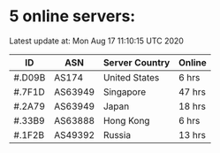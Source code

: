 # 5 online servers:

Latest update at: Mon Aug 17 11:10:15 UTC 2020

| ID | ASN | Server Country | Online |
| -- | --- | -------------- | ------ |
| #.D09B | AS174 | United States | 6 hrs |
| #.7F1D | AS63949 | Singapore | 47 hrs |
| #.2A79 | AS63949 | Japan | 18 hrs |
| #.33B9 | AS63888 | Hong Kong | 6 hrs |
| #.1F2B | AS49392 | Russia | 13 hrs |

